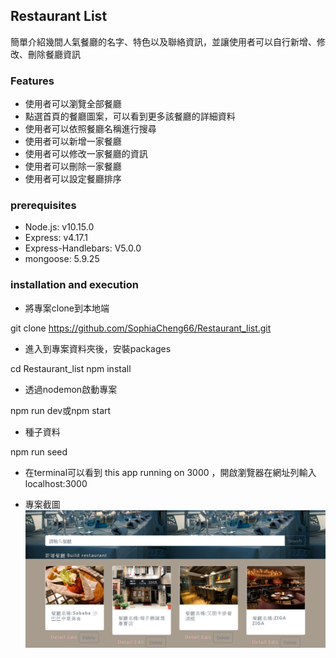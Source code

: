 ## Restaurant List
簡單介紹幾間人氣餐廳的名字、特色以及聯絡資訊，並讓使用者可以自行新增、修改、刪除餐廳資訊


### Features
- 使用者可以瀏覽全部餐廳
- 點選首頁的餐廳圖案，可以看到更多該餐廳的詳細資料
- 使用者可以依照餐廳名稱進行搜尋
- 使用者可以新增一家餐廳
- 使用者可以修改一家餐廳的資訊
- 使用者可以刪除一家餐廳
- 使用者可以設定餐廳排序


### prerequisites
- Node.js: v10.15.0
- Express: v4.17.1
- Express-Handlebars: V5.0.0
- mongoose: 5.9.25


### installation and execution
- 將專案clone到本地端

git clone https://github.com/SophiaCheng66/Restaurant_list.git 

- 進入到專案資料夾後，安裝packages

cd Restaurant_list   npm install
  
- 透過nodemon啟動專案

npm run dev或npm start


- 種子資料

npm run seed

- 在terminal可以看到 this app running on 3000
 ，開啟瀏覽器在網址列輸入localhost:3000
 
 - 專案截圖
 ![image](https://github.com/SophiaCheng66/Restaurant_list/blob/master/img/Restaurant_list_DB%20photo.PNG)

 


